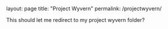 layout: page
title: "Project Wyvern"
permalink: /projectwyvern/


This should let me redirect to my project wyvern folder?